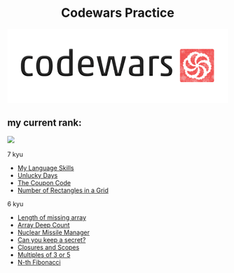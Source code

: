 <h1 align="center">Codewars Practice</h1>
<p align="center">
<img src="codewars.png" margin-left="300px" margin-right="auto"/>
</p>

<h2>my current rank:</h2>
<img src="https://www.codewars.com/users/verystone69/badges/large"/>
<p>7 kyu</p>
<ul>
<li><a href="https://www.codewars.com/kata/reviews/5b1ac05c46863ccfe00015af/groups/6249e805be5665000101eb62">My Language Skills</a>
<li><a href="https://www.codewars.com/kata/56eb0be52caf798c630013c0/javascript">Unlucky Days</a>
<li><a href="https://www.codewars.com/kata/539de388a540db7fec000642/javascript">The Coupon Code</a>
<li><a href="https://www.codewars.com/kata/556cebcf7c58da564a000045/solutions/javascript">Number of Rectangles in a Grid</a>

</ul>
<p>6 kyu</p>
<ul>
<li><a href="https://www.codewars.com/kata/57b6f5aadb5b3d0ae3000611/javascript">Length of missing array</a></li>
<li><a href="https://www.codewars.com/kata/596f72bbe7cd7296d1000029/javascript">Array Deep Count</a></li>
<li><a href="https://www.codewars.com/kata/567ed5db4089538eea000010/javascript">Nuclear Missile Manager</a></li>
<li><a href="https://www.codewars.com/kata/5351b35ebaeb67f9110012d2/solutions/javascript?filter=me&sort=best_practice">Can you keep a secret?</a></li>
<li><a href="https://www.codewars.com/kata/526ec46d6f5e255e150002d1/solutions/javascript?filter=me&sort=best_practice">Closures and Scopes</a></li>
<li><a href="https://www.codewars.com/kata/514b92a657cdc65150000006/solutions/javascript?filter=me&sort=best_practice">Multiples of 3 or 5
</a></li>
<li><a href="https://www.codewars.com/kata/522551eee9abb932420004a0/solutions/javascript?filter=me&sort=best_practice">N-th Fibonacci
</a></li>
</ul>

